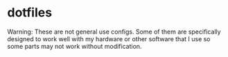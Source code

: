 # dotfiles

Warning: These are not general use configs. Some of them are specifically designed to work well with my hardware or other software that I use so some parts may not work without modification.
